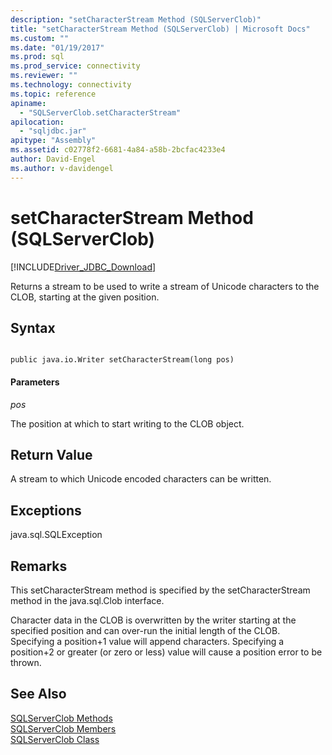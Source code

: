 ```yaml
---
description: "setCharacterStream Method (SQLServerClob)"
title: "setCharacterStream Method (SQLServerClob) | Microsoft Docs"
ms.custom: ""
ms.date: "01/19/2017"
ms.prod: sql
ms.prod_service: connectivity
ms.reviewer: ""
ms.technology: connectivity
ms.topic: reference
apiname: 
  - "SQLServerClob.setCharacterStream"
apilocation: 
  - "sqljdbc.jar"
apitype: "Assembly"
ms.assetid: c02778f2-6681-4a84-a58b-2bcfac4233e4
author: David-Engel
ms.author: v-davidengel
---
```

# setCharacterStream Method (SQLServerClob)
[!INCLUDE[Driver_JDBC_Download](../../../includes/driver_jdbc_download.md)]

  Returns a stream to be used to write a stream of Unicode characters to the CLOB, starting at the given position.  
  
## Syntax  
  
```  
  
public java.io.Writer setCharacterStream(long pos)  
```  
  
#### Parameters  
 *pos*  
  
 The position at which to start writing to the CLOB object.  
  
## Return Value  
 A stream to which Unicode encoded characters can be written.  
  
## Exceptions  
 java.sql.SQLException  
  
## Remarks  
 This setCharacterStream method is specified by the setCharacterStream method in the java.sql.Clob interface.  
  
 Character data in the CLOB is overwritten by the writer starting at the specified position and can over-run the initial length of the CLOB. Specifying a position+1 value will append characters. Specifying a position+2 or greater (or zero or less) value will cause a position error to be thrown.  
  
## See Also  
 [SQLServerClob Methods](../../../connect/jdbc/reference/sqlserverclob-methods.md)   
 [SQLServerClob Members](../../../connect/jdbc/reference/sqlserverclob-members.md)   
 [SQLServerClob Class](../../../connect/jdbc/reference/sqlserverclob-class.md)  
  
  
